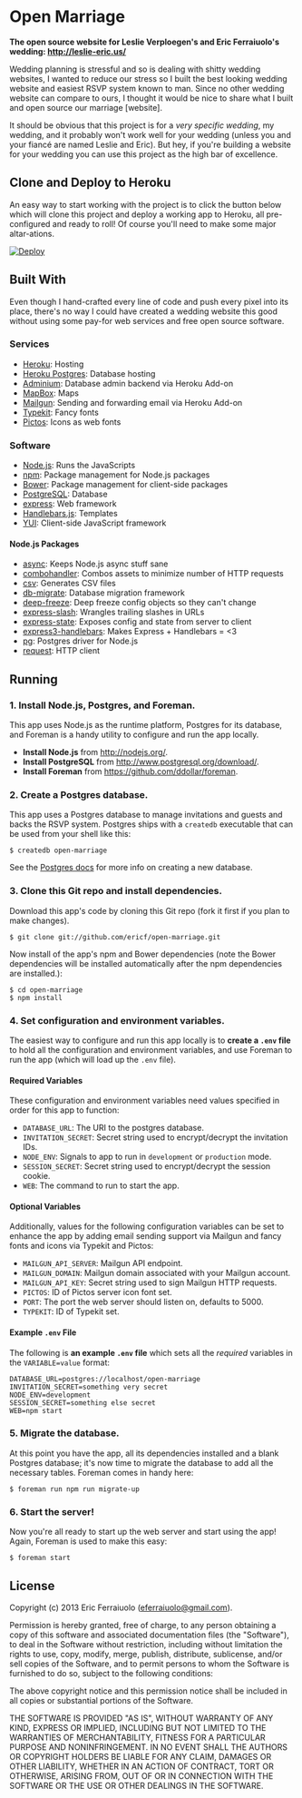 Open Marriage
=============

**The open source website for Leslie Verploegen's and Eric Ferraiuolo's wedding:
<http://leslie-eric.us/>**

Wedding planning is stressful and so is dealing with shitty wedding websites,
I wanted to reduce our stress so I built the best looking wedding website and
easiest RSVP system known to man. Since no other wedding website can compare to
ours, I thought it would be nice to share what I built and open source our
marriage [website].

It should be obvious that this project is for a *very specific wedding*, my
wedding, and it probably won't work well for your wedding (unless you and your
fiancé are named Leslie and Eric). But hey, if you're building a website for
your wedding you can use this project as the high bar of excellence.


Clone and Deploy to Heroku
--------------------------

An easy way to start working with the project is to click the button below which
will clone this project and deploy a working app to Heroku, all pre-configured
and ready to roll! Of course you'll need to make some major altar-ations.

[![Deploy](https://www.herokucdn.com/deploy/button.png)](https://heroku.com/deploy?template=https://github.com/ericf/open-marriage)


Built With
----------

Even though I hand-crafted every line of code and push every pixel into its
place, there's no way I could have created a wedding website this good without
using some pay-for web services and free open source software.

### Services

* [Heroku][]: Hosting
* [Heroku Postgres][]: Database hosting
* [Adminium][]: Database admin backend via Heroku Add-on
* [MapBox][]: Maps
* [Mailgun][]: Sending and forwarding email via Heroku Add-on
* [Typekit][]: Fancy fonts
* [Pictos][]: Icons as web fonts

### Software

* [Node.js][]: Runs the JavaScripts
* [npm][]: Package management for Node.js packages
* [Bower][]: Package management for client-side packages
* [PostgreSQL][]: Database
* [express][]: Web framework
* [Handlebars.js][]: Templates
* [YUI][]: Client-side JavaScript framework

#### Node.js Packages

* [async][]: Keeps Node.js async stuff sane
* [combohandler][]: Combos assets to minimize number of HTTP requests
* [csv][]: Generates CSV files
* [db-migrate][]: Database migration framework
* [deep-freeze][]: Deep freeze config objects so they can't change
* [express-slash][]: Wrangles trailing slashes in URLs
* [express-state][]: Exposes config and state from server to client
* [express3-handlebars][]: Makes Express + Handlebars = <3
* [pg][]: Postgres driver for Node.js
* [request][]: HTTP client


[Heroku]: http://heroku.com/
[Heroku Postgres]: http://postgres.heroku.com/
[Adminium]: https://www.adminium.io/
[MapBox]: https://www.mapbox.com/
[Mailgun]: http://www.mailgun.com/
[Typekit]: https://typekit.com/
[Pictos]: http://pictos.cc/server/

[Node.js]: http://nodejs.org/
[npm]: https://npmjs.org/
[Bower]: http://bower.io/
[PostgreSQL]: http://www.postgresql.org/
[express]: http://expressjs.com/
[Handlebars.js]: http://handlebarsjs.com/
[YUI]: http://yuilibrary.com/

[async]: https://github.com/caolan/async
[combohandler]: https://github.com/rgrove/combohandler
[csv]: http://www.adaltas.com/projects/node-csv/
[db-migrate]: https://github.com/kunklejr/node-db-migrate
[deep-freeze]: https://github.com/substack/deep-freeze
[express-slash]: https://github.com/ericf/express-slash
[express-state]: https://github.com/yahoo/express-state
[express3-handlebars]: https://github.com/ericf/express3-handlebars
[pg]: https://github.com/brianc/node-postgres
[request]: https://github.com/mikeal/request


Running
-------

### 1. Install Node.js, Postgres, and Foreman.

This app uses Node.js as the runtime platform, Postgres for its database, and
Foreman is a handy utility to configure and run the app locally.

* __Install Node.js__ from <http://nodejs.org/>.
* __Install PostgreSQL__ from <http://www.postgresql.org/download/>.
* __Install Foreman__ from <https://github.com/ddollar/foreman>.

### 2. Create a Postgres database.

This app uses a Postgres database to manage invitations and guests and backs the
RSVP system. Postgres ships with a `createdb` executable that can be used from
your shell like this:

```shell
$ createdb open-marriage
```

See the [Postgres docs][pg-createdb] for more info on creating a new database.

### 3. Clone this Git repo and install dependencies.

Download this app's code by cloning this Git repo (fork it first if you plan to
make changes).

```shell
$ git clone git://github.com/ericf/open-marriage.git
```

Now install of the app's npm and Bower dependencies (note the Bower dependencies
will be installed automatically after the npm dependencies are installed.):

```shell
$ cd open-marriage
$ npm install
```

### 4. Set configuration and environment variables.

The easiest way to configure and run this app locally is to **create a `.env`
file** to hold all the configuration and environment variables, and use Foreman
to run the app (which will load up the `.env` file).

#### Required Variables

These configuration and environment variables need values specified in order for
this app to function:

* `DATABASE_URL`: The URI to the postgres database.
* `INVITATION_SECRET`: Secret string used to encrypt/decrypt the invitation IDs.
* `NODE_ENV`: Signals to app to run in `development` or `production` mode.
* `SESSION_SECRET`: Secret string used to encrypt/decrypt the session cookie.
* `WEB`: The command to run to start the app.

#### Optional Variables

Additionally, values for the following configuration variables can be set to
enhance the app by adding email sending support via Mailgun and fancy fonts and
icons via Typekit and Pictos:

* `MAILGUN_API_SERVER`: Mailgun API endpoint.
* `MAILGUN_DOMAIN`: Mailgun domain associated with your Mailgun account.
* `MAILGUN_API_KEY`: Secret string used to sign Mailgun HTTP requests.
* `PICTOS`: ID of Pictos server icon font set.
* `PORT`: The port the web server should listen on, defaults to 5000.
* `TYPEKIT`: ID of Typekit set.

#### Example `.env` File

The following is **an example `.env` file** which sets all the _required_
variables in the `VARIABLE=value` format:

```
DATABASE_URL=postgres://localhost/open-marriage
INVITATION_SECRET=something very secret
NODE_ENV=development
SESSION_SECRET=something else secret
WEB=npm start
```

### 5. Migrate the database.

At this point you have the app, all its dependencies installed and a blank
Postgres database; it's now time to migrate the database to add all the
necessary tables. Foreman comes in handy here:

```shell
$ foreman run npm run migrate-up
```

### 6. Start the server!

Now you're all ready to start up the web server and start using the app! Again,
Foreman is used to make this easy:

```shell
$ foreman start
```


[pg-createdb]: http://www.postgresql.org/docs/9.3/static/manage-ag-createdb.html


License
-------

Copyright (c) 2013 Eric Ferraiuolo (eferraiuolo@gmail.com).

Permission is hereby granted, free of charge, to any person obtaining a copy of
this software and associated documentation files (the "Software"), to deal in
the Software without restriction, including without limitation the rights to
use, copy, modify, merge, publish, distribute, sublicense, and/or sell copies of
the Software, and to permit persons to whom the Software is furnished to do so,
subject to the following conditions:

The above copyright notice and this permission notice shall be included in all
copies or substantial portions of the Software.

THE SOFTWARE IS PROVIDED "AS IS", WITHOUT WARRANTY OF ANY KIND, EXPRESS OR
IMPLIED, INCLUDING BUT NOT LIMITED TO THE WARRANTIES OF MERCHANTABILITY, FITNESS
FOR A PARTICULAR PURPOSE AND NONINFRINGEMENT. IN NO EVENT SHALL THE AUTHORS OR
COPYRIGHT HOLDERS BE LIABLE FOR ANY CLAIM, DAMAGES OR OTHER LIABILITY, WHETHER
IN AN ACTION OF CONTRACT, TORT OR OTHERWISE, ARISING FROM, OUT OF OR IN
CONNECTION WITH THE SOFTWARE OR THE USE OR OTHER DEALINGS IN THE SOFTWARE.
